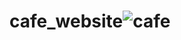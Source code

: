 # cafe_website![cafe](https://user-images.githubusercontent.com/81501716/198056748-67a263cc-1408-4d64-9f0b-73c0e219795c.jpeg)
